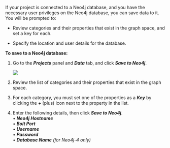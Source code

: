 If your project is connected to a Neo4j database, and you have the necessary user privileges on the Neo4j database, you can save data to it. You will be prompted to:

*   Review categories and their properties that exist in the graph space, and set a key for each.
    
*   Specify the location and user details for the database.
    

**To save to a Neo4j database:**

1.  Go to the _**Projects**_ panel and _**Data**_ tab, and click _**Save to Neo4j**_.
    
    ![](https://kineviz.atlassian.net/wiki/download/attachments/1719535528/02_06_01_SavetoNeo4j.png?api=v2)
2.  Review the list of categories and their properties that exist in the graph space.
    
3.  For each category, you must set one of the properties as a _**Key**_ by clicking the _**+**_ (plus) icon next to the property in the list.
    
4.  Enter the following details, then click _**Save to Neo4j**_.  
    • _**Neo4j Hostname**_  
    • _**Bolt Port**_  
    • _**Username**_  
    • _**Password**_  
    • _**Database Name** (for Neo4j-4 only)_